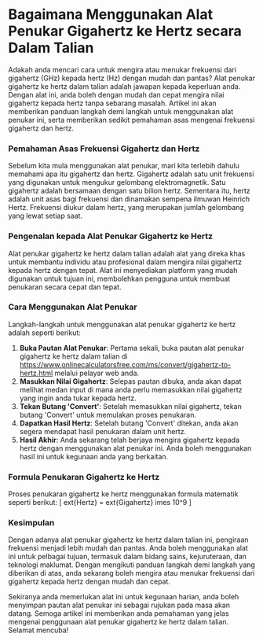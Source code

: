 Bagaimana Menggunakan Alat Penukar Gigahertz ke Hertz secara Dalam Talian
=========================================================================

Adakah anda mencari cara untuk mengira atau menukar frekuensi dari gigahertz (GHz) kepada hertz (Hz) dengan mudah dan pantas? Alat penukar gigahertz ke hertz dalam talian adalah jawapan kepada keperluan anda. Dengan alat ini, anda boleh dengan mudah dan cepat mengira nilai gigahertz kepada hertz tanpa sebarang masalah. Artikel ini akan memberikan panduan langkah demi langkah untuk menggunakan alat penukar ini, serta memberikan sedikit pemahaman asas mengenai frekuensi gigahertz dan hertz.

### Pemahaman Asas Frekuensi Gigahertz dan Hertz

Sebelum kita mula menggunakan alat penukar, mari kita terlebih dahulu memahami apa itu gigahertz dan hertz. Gigahertz adalah satu unit frekuensi yang digunakan untuk mengukur gelombang elektromagnetik. Satu gigahertz adalah bersamaan dengan satu bilion hertz. Sementara itu, hertz adalah unit asas bagi frekuensi dan dinamakan sempena ilmuwan Heinrich Hertz. Frekuensi diukur dalam hertz, yang merupakan jumlah gelombang yang lewat setiap saat.

### Pengenalan kepada Alat Penukar Gigahertz ke Hertz

Alat penukar gigahertz ke hertz dalam talian adalah alat yang direka khas untuk membantu individu atau profesional dalam mengira nilai gigahertz kepada hertz dengan tepat. Alat ini menyediakan platform yang mudah digunakan untuk tujuan ini, membolehkan pengguna untuk membuat penukaran secara cepat dan tepat.

### Cara Menggunakan Alat Penukar

Langkah-langkah untuk menggunakan alat penukar gigahertz ke hertz adalah seperti berikut:

1. **Buka Pautan Alat Penukar**: Pertama sekali, buka pautan alat penukar gigahertz ke hertz dalam talian di <https://www.onlinecalculatorsfree.com/ms/convert/gigahertz-to-hertz.html> melalui pelayar web anda.
2. **Masukkan Nilai Gigahertz**: Selepas pautan dibuka, anda akan dapat melihat medan input di mana anda perlu memasukkan nilai gigahertz yang ingin anda tukar kepada hertz.
3. **Tekan Butang 'Convert'**: Setelah memasukkan nilai gigahertz, tekan butang 'Convert' untuk memulakan proses penukaran.
4. **Dapatkan Hasil Hertz**: Setelah butang 'Convert' ditekan, anda akan segera mendapat hasil penukaran dalam unit hertz.
5. **Hasil Akhir**: Anda sekarang telah berjaya mengira gigahertz kepada hertz dengan menggunakan alat penukar ini. Anda boleh menggunakan hasil ini untuk kegunaan anda yang berkaitan.

### Formula Penukaran Gigahertz ke Hertz

Proses penukaran gigahertz ke hertz menggunakan formula matematik seperti berikut: \[ ext{Hertz} = ext{Gigahertz} imes 10^9 \]

### Kesimpulan

Dengan adanya alat penukar gigahertz ke hertz dalam talian ini, pengiraan frekuensi menjadi lebih mudah dan pantas. Anda boleh menggunakan alat ini untuk pelbagai tujuan, termasuk dalam bidang sains, kejuruteraan, dan teknologi maklumat. Dengan mengikuti panduan langkah demi langkah yang diberikan di atas, anda sekarang boleh mengira atau menukar frekuensi dari gigahertz kepada hertz dengan mudah dan cepat.

Sekiranya anda memerlukan alat ini untuk kegunaan harian, anda boleh menyimpan pautan alat penukar ini sebagai rujukan pada masa akan datang. Semoga artikel ini memberikan anda pemahaman yang jelas mengenai penggunaan alat penukar gigahertz ke hertz dalam talian. Selamat mencuba!
